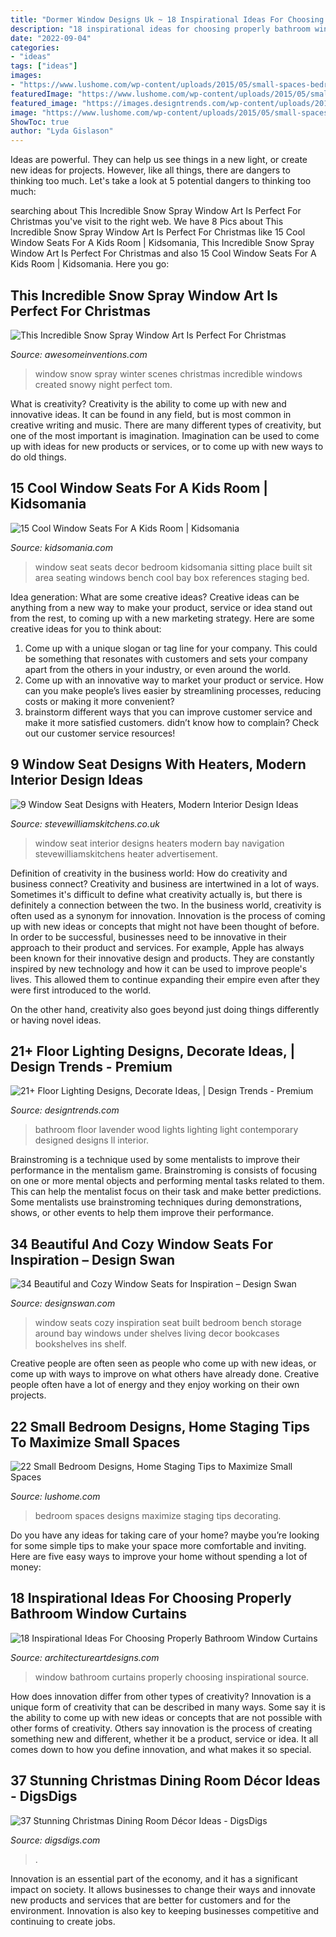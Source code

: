 ```yaml
---
title: "Dormer Window Designs Uk ~ 18 Inspirational Ideas For Choosing Properly Bathroom Window Curtains"
description: "18 inspirational ideas for choosing properly bathroom window curtains"
date: "2022-09-04"
categories:
- "ideas"
tags: ["ideas"]
images:
- "https://www.lushome.com/wp-content/uploads/2015/05/small-spaces-bedroom-designs-decorating-ideas-20.jpg"
featuredImage: "https://www.lushome.com/wp-content/uploads/2015/05/small-spaces-bedroom-designs-decorating-ideas-20.jpg"
featured_image: "https://images.designtrends.com/wp-content/uploads/2016/04/02115515/Contemporary-Bathroom-with-Designed-Wood-Floor-and-Lights.jpg"
image: "https://www.lushome.com/wp-content/uploads/2015/05/small-spaces-bedroom-designs-decorating-ideas-20.jpg"
ShowToc: true
author: "Lyda Gislason"
---
```



Ideas are powerful. They can help us see things in a new light, or create new ideas for projects. However, like all things, there are dangers to thinking too much. Let's take a look at 5 potential dangers to thinking too much:

	

		
searching about This Incredible Snow Spray Window Art Is Perfect For Christmas you've visit to the right web. We have 8 Pics about This Incredible Snow Spray Window Art Is Perfect For Christmas like 15 Cool Window Seats For A Kids Room | Kidsomania, This Incredible Snow Spray Window Art Is Perfect For Christmas and also 15 Cool Window Seats For A Kids Room | Kidsomania. Here you go:
		
    
## This Incredible Snow Spray Window Art Is Perfect For Christmas

<img loading=lazy src="https://www.awesomeinventions.com/wp-content/uploads/2015/12/windows-santa-art.jpg" onerror="this.onerror=null;this.src='https://tse2.mm.bing.net/th?id=OIP.g_LRw6g-yBaqRoe5_hF7ngHaFj&amp;pid=15.1';" alt="This Incredible Snow Spray Window Art Is Perfect For Christmas">

_Source: awesomeinventions.com_

>window snow spray winter scenes christmas incredible windows created snowy night perfect tom. 

	

What is creativity?
Creativity is the ability to come up with new and innovative ideas. It can be found in any field, but is most common in creative writing and music. There are many different types of creativity, but one of the most important is imagination. Imagination can be used to come up with ideas for new products or services, or to come up with new ways to do old things.

    
## 15 Cool Window Seats For A Kids Room | Kidsomania

<img loading=lazy src="http://www.kidsomania.com/photos/15-Ideas-For-Kids-Window-Seat-10.jpg" onerror="this.onerror=null;this.src='https://tse3.mm.bing.net/th?id=OIP.v0-mEx9I--iUv2PpHl7LNAHaJ4&amp;pid=15.1';" alt="15 Cool Window Seats For A Kids Room | Kidsomania">

_Source: kidsomania.com_

>window seat seats decor bedroom kidsomania sitting place built sit area seating windows bench cool bay box references staging bed. 

	

Idea generation: What are some creative ideas?
Creative ideas can be anything from a new way to make your product, service or idea stand out from the rest, to coming up with a new marketing strategy. Here are some creative ideas for you to think about: 
1. Come up with a unique slogan or tag line for your company. This could be something that resonates with customers and sets your company apart from the others in your industry, or even around the world. 
2. Come up with an innovative way to market your product or service. How can you make people’s lives easier by streamlining processes, reducing costs or making it more convenient? 
3. brainstorm different ways that you can improve customer service and make it more satisfied customers. didn’t know how to complain? Check out our customer service resources! 

    
## 9 Window Seat Designs With Heaters, Modern Interior Design Ideas

<img loading=lazy src="https://www.stevewilliamskitchens.co.uk/wp-content/uploads/2016/01/_d_improd_/9-window-seat-designs-with-heaters-modern-interior-design-ideas-9_f_improf_800x600.jpg" onerror="this.onerror=null;this.src='https://tse1.mm.bing.net/th?id=OIP.Sy8V5ullV99ShIHoMDbKpAHaFj&amp;pid=15.1';" alt="9 Window Seat Designs with Heaters, Modern Interior Design Ideas">

_Source: stevewilliamskitchens.co.uk_

>window seat interior designs heaters modern bay navigation stevewilliamskitchens heater advertisement. 

	

Definition of creativity in the business world: How do creativity and business connect?
Creativity and business are intertwined in a lot of ways. Sometimes it's difficult to define what creativity actually is, but there is definitely a connection between the two. 
In the business world, creativity is often used as a synonym for innovation. Innovation is the process of coming up with new ideas or concepts that might not have been thought of before. In order to be successful, businesses need to be innovative in their approach to their product and services. For example, Apple has always been known for their innovative design and products. They are constantly inspired by new technology and how it can be used to improve people's lives. This allowed them to continue expanding their empire even after they were first introduced to the world. 

On the other hand, creativity also goes beyond just doing things differently or having novel ideas.

    
## 21+ Floor Lighting Designs, Decorate Ideas, | Design Trends - Premium

<img loading=lazy src="https://images.designtrends.com/wp-content/uploads/2016/04/02115515/Contemporary-Bathroom-with-Designed-Wood-Floor-and-Lights.jpg" onerror="this.onerror=null;this.src='https://tse1.mm.bing.net/th?id=OIP.mfgzjqc-_z-huscgRNm3HgHaLH&amp;pid=15.1';" alt="21+ Floor Lighting Designs, Decorate Ideas, | Design Trends - Premium">

_Source: designtrends.com_

>bathroom floor lavender wood lights lighting light contemporary designed designs ll interior. 

	

Brainstroming is a technique used by some mentalists to improve their performance in the mentalism game. Brainstroming is consists of focusing on one or more mental objects and performing mental tasks related to them. This can help the mentalist focus on their task and make better predictions. Some mentalists use brainstroming techniques during demonstrations, shows, or other events to help them improve their performance.

    
## 34 Beautiful And Cozy Window Seats For Inspiration – Design Swan

<img loading=lazy src="http://img.designswan.com/2012/01/window/32.jpg" onerror="this.onerror=null;this.src='https://tse1.mm.bing.net/th?id=OIP.NXdxIG0yeKzIcV5PInACRwHaE6&amp;pid=15.1';" alt="34 Beautiful and Cozy Window Seats for Inspiration – Design Swan">

_Source: designswan.com_

>window seats cozy inspiration seat built bedroom bench storage around bay windows under shelves living decor bookcases bookshelves ins shelf. 

	

Creative people are often seen as people who come up with new ideas, or come up with ways to improve on what others have already done. Creative people often have a lot of energy and they enjoy working on their own projects.

    
## 22 Small Bedroom Designs, Home Staging Tips To Maximize Small Spaces

<img loading=lazy src="https://www.lushome.com/wp-content/uploads/2015/05/small-spaces-bedroom-designs-decorating-ideas-20.jpg" onerror="this.onerror=null;this.src='https://tse3.mm.bing.net/th?id=OIP.IKyDU-Sv_hhBut0qFMlepwHaJ3&amp;pid=15.1';" alt="22 Small Bedroom Designs, Home Staging Tips to Maximize Small Spaces">

_Source: lushome.com_

>bedroom spaces designs maximize staging tips decorating. 

	

Do you have any ideas for taking care of your home? maybe you’re looking for some simple tips to make your space more comfortable and inviting. Here are five easy ways to improve your home without spending a lot of money:

    
## 18 Inspirational Ideas For Choosing Properly Bathroom Window Curtains

<img loading=lazy src="https://www.architectureartdesigns.com/wp-content/uploads/2017/05/12-20.jpg" onerror="this.onerror=null;this.src='https://tse3.mm.bing.net/th?id=OIP.cJC_FmAkRkqxiHjLDpVhzQHaLH&amp;pid=15.1';" alt="18 Inspirational Ideas For Choosing Properly Bathroom Window Curtains">

_Source: architectureartdesigns.com_

>window bathroom curtains properly choosing inspirational source. 

	

How does innovation differ from other types of creativity?
Innovation is a unique form of creativity that can be described in many ways. Some say it is the ability to come up with new ideas or concepts that are not possible with other forms of creativity. Others say innovation is the process of creating something new and different, whether it be a product, service or idea. It all comes down to how you define innovation, and what makes it so special.

    
## 37 Stunning Christmas Dining Room Décor Ideas - DigsDigs

<img loading=lazy src="https://www.digsdigs.com/photos/stunning-christmas-dining-room-decor-ideas-9.jpg" onerror="this.onerror=null;this.src='https://tse3.mm.bing.net/th?id=OIP.2q2Y3q6q49MSmNqfdIlCyQHaKn&amp;pid=15.1';" alt="37 Stunning Christmas Dining Room Décor Ideas - DigsDigs">

_Source: digsdigs.com_

>. 

	

Innovation is an essential part of the economy, and it has a significant impact on society. It allows businesses to change their ways and innovate new products and services that are better for customers and for the environment. Innovation is also key to keeping businesses competitive and continuing to create jobs.

